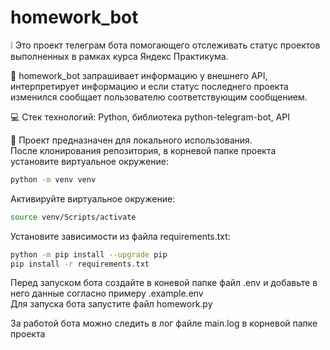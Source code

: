 # homework_bot
:grey_exclamation: Это проект телеграм бота помогающего отслеживать статус проектов выполненных в рамках курса Яндекс Практикума.

:crystal_ball: homework_bot запрашивает информацию у внешнего API, интерпретирует информацию и если статус последнего проекта изменился сообщает пользователю соответствующим сообщением.

:computer: Стек технологий: Python, библиотека python-telegram-bot, API

:rocket: Проект предназначен для локального использования.  
После клонирования репозитория, в корневой папке проекта установите виртуальное окружение:  
```bash
python -m venv venv  
```
Активируйте виртуальное окружение: 
```bash 
source venv/Scripts/activate 
``` 

Установите зависимости из файла requirements.txt:  
```bash
python -m pip install --upgrade pip  
pip install -r requirements.txt  
``` 

Перед запуском бота создайте в коневой папке файл .env и добавьте в него данные согласно примеру .example.env  
Для запуска бота запустите файл homework.py  

За работой бота можно следить в лог файле main.log в корневой папке проекта  